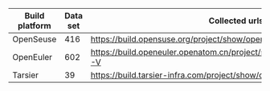 | Build platform | Data set | Collected urls                                               |
| -------------- | -------- | ------------------------------------------------------------ |
| OpenSeuse      | 416      | https://build.opensuse.org/project/show/openSUSE:Factory:RISCV |
| OpenEuler      | 602      | https://build.openeuler.openatom.cn/project/show/openEuler:Mainline:RISC-V |
| Tarsier        | 39       | https://build.tarsier-infra.com/project/show/openEuler:23.03 |

